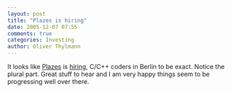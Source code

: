 ```yaml
---
layout: post
title: "Plazes is hiring"
date: 2005-12-07 07:55
comments: true
categories: Investing
author: Oliver Thylmann
---
```





It looks like [Plazes](http://www.plazes.com/) is [hiring](http://blog.plazes.com/?p=87), C/C++ coders in Berlin to be exact. Notice the plural part. Great stuff to hear and I am very happy things seem to be progressing well over there.






